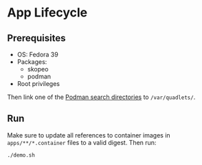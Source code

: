 # App Lifecycle

## Prerequisites

* OS: Fedora 39
* Packages:
    * skopeo
    * podman
* Root privileges

Then link one of the [Podman search directories](https://docs.podman.io/en/latest/markdown/podman-systemd.unit.5.html) to `/var/quadlets/`.

## Run

Make sure to update all references to container images in `apps/**/*.container` files to a valid digest. Then run:

```bash
./demo.sh
```
